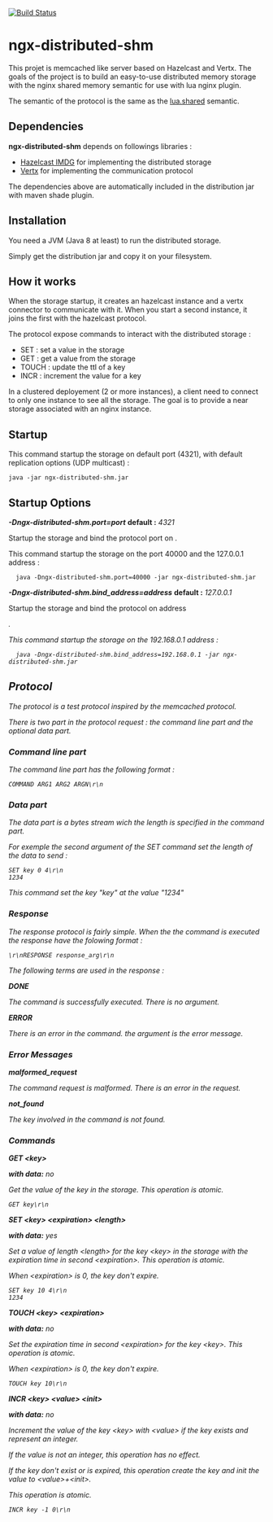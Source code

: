 [![Build Status](https://travis-ci.org/grrolland/lua-ngx-distributed-shm.svg?branch=master)](https://travis-ci.org/grrolland/lua-ngx-distributed-shm)

# ngx-distributed-shm

This projet is memcached like server based on Hazelcast and Vertx. The goals of the project is to build an easy-to-use distributed memory storage with the nginx shared memory semantic for use with lua nginx plugin.

The semantic of the protocol is the same as the [lua.shared](https://github.com/openresty/lua-nginx-module#ngxshareddict) semantic.

## Dependencies

**ngx-distributed-shm** depends on followings libraries :

 - [Hazelcast IMDG](https://hazelcast.org/) for implementing the distributed storage
 - [Vertx](http://vertx.io/) for implementing the communication protocol
 
 The dependencies above are automatically included in the distribution jar with maven shade plugin.
 
 ## Installation
 
 You need a JVM (Java 8 at least) to run the distributed storage. 
 
 Simply get the distribution jar and copy it on your filesystem.
 
 ## How it works
 
 When the storage startup, it creates an hazelcast instance and a vertx connector to communicate with it. When you start a second instance, it joins the first with the hazelcast protocol.
 
 The protocol expose commands to interact with the distributed storage : 
  - SET : set a value in the storage
  - GET : get a value from the storage
  - TOUCH : update the ttl of a key
  - INCR  : increment the value for a key
 
 In a clustered deployement (2 or more instances), a client need to connect to only one instance to see all the storage. The goal is to provide a near storage associated with an nginx instance.
 
 ## Startup
 
 This command startup the storage on default port (4321), with default replication options (UDP multicast) :
 
 ```
 java -jar ngx-distributed-shm.jar
 ```
 
 ## Startup Options
 
 ***-Dngx-distributed-shm.port=port***
 **default :** *4321* 
 
 Startup the storage and bind the protocol port on <port>. 
 
 This command startup the storage on the port 40000 and the 127.0.0.1 address : 
 
```
  java -Dngx-distributed-shm.port=40000 -jar ngx-distributed-shm.jar
```
 
 ***-Dngx-distributed-shm.bind_address=address***
**default :** *127.0.0.1*

Startup the storage and bind the protocol on address <address>.
 
 This command startup the storage on the 192.168.0.1 address : 
 
```
  java -Dngx-distributed-shm.bind_address=192.168.0.1 -jar ngx-distributed-shm.jar
```
  
## Protocol

The protocol is a test protocol inspired by the memcached protocol.

There is two part in the protocol request : the command line part and the optional data part.

### Command line part

The command line part has the following format :

```
COMMAND ARG1 ARG2 ARGN\r\n
```

### Data part

The data part is a bytes stream wich the length is specified in the command part.

For exemple the second argument of the SET command set the length of the data to send : 

```
SET key 0 4\r\n
1234
``` 

This command set the key "key" at the value "1234"

### Response

The response protocol is fairly simple. When the the command is executed the response have the folowing format : 

```
\r\nRESPONSE response_arg\r\n
```

The following terms are used in the response :

***DONE*** 

The command is successfully executed. There is no argument.

***ERROR*** 

There is an error in the command. the argument is the error message.

### Error Messages
***malformed_request***

The command request is malformed. There is an error in the request.
 
***not_found***

The key involved in the command is not found. 

### Commands

***GET \<key\>***

**with data:** *no* 

Get the value of the key in the storage. This operation is atomic.
 
```
GET key\r\n
```

***SET \<key\> \<expiration\> \<length\>***

**with data:** *yes*

Set a value of length \<length\> for the key \<key\> in the storage with the expiration time in second \<expiration\>. This operation is atomic.

When \<expiration\> is 0, the key don't expire.
 
```
SET key 10 4\r\n
1234
```

***TOUCH \<key\> \<expiration\>***

**with data:** *no*

Set the expiration time in second \<expiration\> for the key \<key\>. This operation is atomic.

When \<expiration\> is 0, the key don't expire.
 
```
TOUCH key 10\r\n
```

***INCR \<key\> \<value\> \<init\>***

**with data:** *no*

Increment the value of the key \<key\> with \<value\> if the key exists and represent an integer.

If the value is not an integer, this operation has no effect.

If the key don't exist or is expired, this operation create the key and init the value to  \<value\>+\<init\>.
 
This operation is atomic.

```
INCR key -1 0\r\n
```